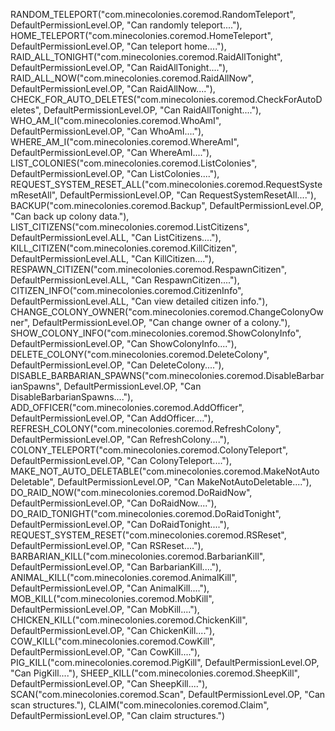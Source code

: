 RANDOM_TELEPORT("com.minecolonies.coremod.RandomTeleport", DefaultPermissionLevel.OP, "Can randomly teleport...."),
    HOME_TELEPORT("com.minecolonies.coremod.HomeTeleport", DefaultPermissionLevel.OP, "Can teleport home...."),
    RAID_ALL_TONIGHT("com.minecolonies.coremod.RaidAllTonight", DefaultPermissionLevel.OP, "Can RaidAllTonight...."),
    RAID_ALL_NOW("com.minecolonies.coremod.RaidAllNow", DefaultPermissionLevel.OP, "Can RaidAllNow...."),
    CHECK_FOR_AUTO_DELETES("com.minecolonies.coremod.CheckForAutoDeletes", DefaultPermissionLevel.OP, "Can RaidAllTonight...."),
    WHO_AM_I("com.minecolonies.coremod.WhoAmI", DefaultPermissionLevel.OP, "Can WhoAmI...."),
    WHERE_AM_I("com.minecolonies.coremod.WhereAmI", DefaultPermissionLevel.OP, "Can WhereAmI...."),
    LIST_COLONIES("com.minecolonies.coremod.ListColonies", DefaultPermissionLevel.OP, "Can ListColonies...."),
    REQUEST_SYSTEM_RESET_ALL("com.minecolonies.coremod.RequestSystemResetAll", DefaultPermissionLevel.OP, "Can RequestSystemResetAll...."),
    BACKUP("com.minecolonies.coremod.Backup", DefaultPermissionLevel.OP, "Can back up colony data."),
    LIST_CITIZENS("com.minecolonies.coremod.ListCitizens", DefaultPermissionLevel.ALL, "Can ListCitizens...."),
    KILL_CITIZEN("com.minecolonies.coremod.KillCitizen", DefaultPermissionLevel.ALL, "Can KillCitizen...."),
    RESPAWN_CITIZEN("com.minecolonies.coremod.RespawnCitizen", DefaultPermissionLevel.ALL, "Can RespawnCitizen...."),
    CITIZEN_INFO("com.minecolonies.coremod.CitizenInfo", DefaultPermissionLevel.ALL, "Can view detailed citizen info."),
CHANGE_COLONY_OWNER("com.minecolonies.coremod.ChangeColonyOwner", DefaultPermissionLevel.OP, "Can change owner of a colony."),
    SHOW_COLONY_INFO("com.minecolonies.coremod.ShowColonyInfo", DefaultPermissionLevel.OP, "Can ShowColonyInfo...."),
    DELETE_COLONY("com.minecolonies.coremod.DeleteColony", DefaultPermissionLevel.OP, "Can DeleteColony...."),
    DISABLE_BARBARIAN_SPAWNS("com.minecolonies.coremod.DisableBarbarianSpawns", DefaultPermissionLevel.OP, "Can DisableBarbarianSpawns...."),
    ADD_OFFICER("com.minecolonies.coremod.AddOfficer", DefaultPermissionLevel.OP, "Can AddOfficer...."),
    REFRESH_COLONY("com.minecolonies.coremod.RefreshColony", DefaultPermissionLevel.OP, "Can RefreshColony...."),
    COLONY_TELEPORT("com.minecolonies.coremod.ColonyTeleport", DefaultPermissionLevel.OP, "Can ColonyTeleport...."),
    MAKE_NOT_AUTO_DELETABLE("com.minecolonies.coremod.MakeNotAutoDeletable", DefaultPermissionLevel.OP, "Can MakeNotAutoDeletable...."),
    DO_RAID_NOW("com.minecolonies.coremod.DoRaidNow", DefaultPermissionLevel.OP, "Can DoRaidNow...."),
    DO_RAID_TONIGHT("com.minecolonies.coremod.DoRaidTonight", DefaultPermissionLevel.OP, "Can DoRaidTonight...."),
    REQUEST_SYSTEM_RESET("com.minecolonies.coremod.RSReset", DefaultPermissionLevel.OP, "Can RSReset...."),
    BARBARIAN_KILL("com.minecolonies.coremod.BarbarianKill", DefaultPermissionLevel.OP, "Can BarbarianKill...."),
    ANIMAL_KILL("com.minecolonies.coremod.AnimalKill", DefaultPermissionLevel.OP, "Can AnimalKill...."),
    MOB_KILL("com.minecolonies.coremod.MobKill", DefaultPermissionLevel.OP, "Can MobKill...."),
CHICKEN_KILL("com.minecolonies.coremod.ChickenKill", DefaultPermissionLevel.OP, "Can ChickenKill...."),
    COW_KILL("com.minecolonies.coremod.CowKill", DefaultPermissionLevel.OP, "Can CowKill...."),
    PIG_KILL("com.minecolonies.coremod.PigKill", DefaultPermissionLevel.OP, "Can PigKill...."),
    SHEEP_KILL("com.minecolonies.coremod.SheepKill", DefaultPermissionLevel.OP, "Can SheepKill...."),
    SCAN("com.minecolonies.coremod.Scan", DefaultPermissionLevel.OP, "Can scan structures."),
    CLAIM("com.minecolonies.coremod.Claim", DefaultPermissionLevel.OP, "Can claim structures.")
